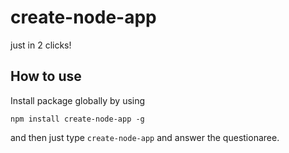 # create-node-app

just in 2 clicks!

## How to use

Install package globally by using 

```
npm install create-node-app -g
```

and then just type `create-node-app` and answer the questionaree.